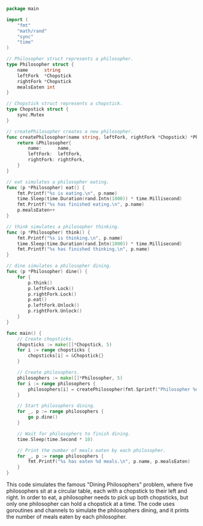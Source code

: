```go
package main

import (
	"fmt"
	"math/rand"
	"sync"
	"time"
)

// Philosopher struct represents a philosopher.
type Philosopher struct {
	name      string
	leftFork  *Chopstick
	rightFork *Chopstick
	mealsEaten int
}

// Chopstick struct represents a chopstick.
type Chopstick struct {
	sync.Mutex
}

// createPhilosopher creates a new philosopher.
func createPhilosopher(name string, leftFork, rightFork *Chopstick) *Philosopher {
	return &Philosopher{
		name:      name,
		leftFork:  leftFork,
		rightFork: rightFork,
	}
}

// eat simulates a philosopher eating.
func (p *Philosopher) eat() {
	fmt.Printf("%s is eating.\n", p.name)
	time.Sleep(time.Duration(rand.Intn(1000)) * time.Millisecond)
	fmt.Printf("%s has finished eating.\n", p.name)
	p.mealsEaten++
}

// think simulates a philosopher thinking.
func (p *Philosopher) think() {
	fmt.Printf("%s is thinking.\n", p.name)
	time.Sleep(time.Duration(rand.Intn(1000)) * time.Millisecond)
	fmt.Printf("%s has finished thinking.\n", p.name)
}

// dine simulates a philosopher dining.
func (p *Philosopher) dine() {
	for {
		p.think()
		p.leftFork.Lock()
		p.rightFork.Lock()
		p.eat()
		p.leftFork.Unlock()
		p.rightFork.Unlock()
	}
}

func main() {
	// Create chopsticks.
	chopsticks := make([]*Chopstick, 5)
	for i := range chopsticks {
		chopsticks[i] = &Chopstick{}
	}

	// Create philosophers.
	philosophers := make([]*Philosopher, 5)
	for i := range philosophers {
		philosophers[i] = createPhilosopher(fmt.Sprintf("Philosopher %d", i+1), chopsticks[i], chopsticks[(i+1)%5])
	}

	// Start philosophers dining.
	for _, p := range philosophers {
		go p.dine()
	}

	// Wait for philosophers to finish dining.
	time.Sleep(time.Second * 10)

	// Print the number of meals eaten by each philosopher.
	for _, p := range philosophers {
		fmt.Printf("%s has eaten %d meals.\n", p.name, p.mealsEaten)
	}
}
```

This code simulates the famous "Dining Philosophers" problem, where five philosophers sit at a circular table, each with a chopstick to their left and right. In order to eat, a philosopher needs to pick up both chopsticks, but only one philosopher can hold a chopstick at a time. The code uses goroutines and channels to simulate the philosophers dining, and it prints the number of meals eaten by each philosopher.